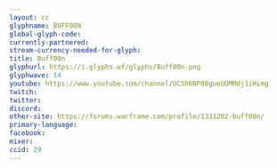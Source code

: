```yaml
---
layout: cc
glyphname: BUFF00N
global-glyph-code: 
currently-partnered: 
stream-currency-needed-for-glyph: 
title: Buff00n
glyphurl: https://i.glyphs.wf/glyphs/Buff00n.png
glyphwave: 14
youtube: https://www.youtube.com/channel/UCSh6NP08gueUDMMdj1iHimg
twitch: 
twitter: 
discord: 
other-site: https://forums.warframe.com/profile/1331202-buff00n/
primary-language: 
facebook: 
mixer: 
ccid: 29
---
```


